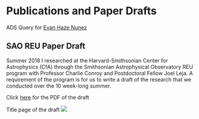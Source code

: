 # Publications and Paper Drafts

ADS Query for [Evan Haze Nunez](https://ui.adsabs.harvard.edu/#search/q=%20%20author%3A%22Haze%20Nunez%2C%20Evan%22&sort=date%20desc%2C%20bibcode%20desc&p_=0)

## SAO REU Paper Draft 

Summer 2018 I researched at the Harvard-Smithsonian Center for Astrophysics (CfA) through the Smithsonian Astrophysical Observatory REU program with Professor Charlie Conroy and Postdoctoral Fellow Joel Leja. A requirement of the program is for us to write a draft of the research that we conducted over the 10 week-long summer. 

Click [here](https://evanhazey.github.io/evanhazenunez/Graphics/Nunez_SAO_REU_Final.png.pdf) for the PDF of the draft

Title page of the draft
<img src="https://evanhazey.github.io/evanhazenunez/Graphics/Nunez_SAO_REU_Final.png">
